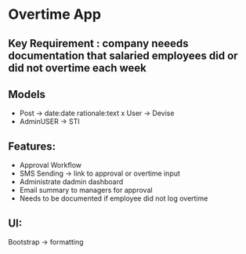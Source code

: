# Overtime App

## Key Requirement : company neeeds documentation that salaried employees did or did not overtime each week

## Models

- Post -> date:date rationale:text
  x User -> Devise
- AdminUSER -> STI

## Features:

- Approval Workflow
- SMS Sending -> link to approval or overtime input
- Administrate dadmin dashboard
- Email summary to managers for approval
- Needs to be documented if employee did not log overtime

## UI:

Bootstrap -> formatting

